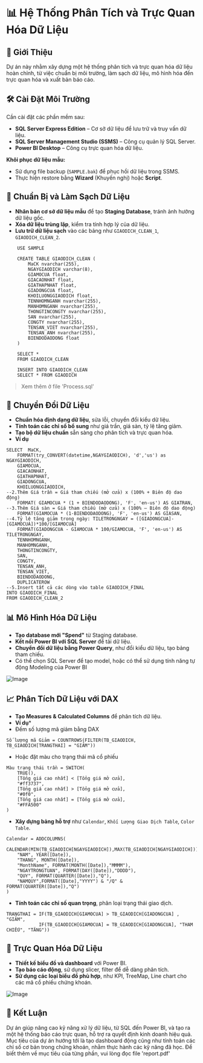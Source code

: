 # 📊 Hệ Thống Phân Tích và Trực Quan Hóa Dữ Liệu

## 🚀 Giới Thiệu

Dự án này nhằm xây dựng một hệ thống phân tích và trực quan hóa dữ liệu hoàn chỉnh, từ việc chuẩn bị môi trường, làm sạch dữ liệu, mô hình hóa đến trực quan hóa và xuất bản báo cáo.

## 🛠️ Cài Đặt Môi Trường

Cần cài đặt các phần mềm sau:
- **SQL Server Express Edition** – Cơ sở dữ liệu để lưu trữ và truy vấn dữ liệu.
- **SQL Server Management Studio (SSMS)** – Công cụ quản lý SQL Server.
- **Power BI Desktop** – Công cụ trực quan hóa dữ liệu.

**Khôi phục dữ liệu mẫu:**
- Sử dụng file backup (`SAMPLE.bak`) để phục hồi dữ liệu trong SSMS.
- Thực hiện restore bằng **Wizard** (Khuyến nghị) hoặc **Script**.

## 🧹 Chuẩn Bị và Làm Sạch Dữ Liệu

- **Nhân bản cơ sở dữ liệu mẫu** để tạo **Staging Database**, tránh ảnh hưởng dữ liệu gốc.
- **Xóa dữ liệu trùng lặp**, kiểm tra tính hợp lý của dữ liệu.
- **Lưu trữ dữ liệu sạch** vào các bảng như `GIAODICH_CLEAN_1`, `GIAODICH_CLEAN_2`.
```
	USE SAMPLE
	
	CREATE TABLE GIAODICH_CLEAN (
		MaCK nvarchar(255),
		NGAYGIAODICH varchar(8),
		GIAMOCUA float,
		GIACAONHAT float,
		GIATHAPNHAT float,
		GIADONGCUA float,
		KHOILUONGGIAODICH float,
		TENNHOMNGANH nvarchar(255),
		MANHOMNGANH nvarchar(255),
		THONGTINCONGTY nvarchar(255),
		SAN nvarchar(255),
		CONGTY nvarchar(255),
		TENSAN_VIET nvarchar(255),
		TENSAN_ANH nvarchar(255),
		BIENDODAODONG float
	)
	
	SELECT *
	FROM GIAODICH_CLEAN
	
	INSERT INTO GIAODICH_CLEAN
	SELECT * FROM GIAODICH
```
> Xem thêm ở file 'Process.sql'

## 🔄 Chuyển Đổi Dữ Liệu

- **Chuẩn hóa định dạng dữ liệu**, sửa lỗi, chuyển đổi kiểu dữ liệu.
- **Tính toán các chỉ số bổ sung** như giá trần, giá sàn, tỷ lệ tăng giảm.
- **Tạo bộ dữ liệu chuẩn** sẵn sàng cho phân tích và trực quan hóa.
- **Ví dụ**
```
SELECT	MaCK,
	FORMAT(try_CONVERT(datetime,NGAYGIAODICH), 'd','us') as NGAYGIAODICH,
	GIAMOCUA,
	GIACAONHAT,
	GIATHAPNHAT,
	GIADONGCUA,
	KHOILUONGGIAODICH,
--2.Thêm Giá trần = Giá tham chiếu (mở cửa) x (100% + Biên độ dao động)
	FORMAT( GIAMOCUA * (1 + BIENDODAODONG), 'F', 'en-us') AS GIATRAN,
--3.Thêm Giá sàn = Giá tham chiếu (mở cửa) x (100% – Biên độ dao động)
	FORMAT(GIAMOCUA * (1-BIENDODAODONG), 'F', 'en-us') AS GIASAN,
--4.Tỷ lệ tăng giảm trong ngày: TILETRONGNGAY = ([GIADONGCUA]-[GIAMOCUA])*100/[GIAMOCUA]
	FORMAT(GIADONGCUA - GIAMOCUA * 100/GIAMOCUA, 'F', 'en-us') AS TILETRONGNGAY,
	TENNHOMNGANH,
	MANHOMNGANH,
	THONGTINCONGTY,
	SAN,
	CONGTY,
	TENSAN_ANH,
	TENSAN_VIET,
	BIENDODAODONG,
	DUPLICATEROW
--5.Insert tất cả các dòng vào table GIAODICH_FINAL
INTO GIAODICH_FINAL
FROM GIAODICH_CLEAN_2
```


## 📊 Mô Hình Hóa Dữ Liệu

- **Tạo database mới "Spend"** từ Staging database.
- **Kết nối Power BI với SQL Server** để tải dữ liệu.
- **Chuyển đổi dữ liệu bằng Power Query**, như đổi kiểu dữ liệu, tạo bảng tham chiếu.
- Có thể chọn SQL Server để tạo model, hoặc có thể sử dụng tính năng tự động Modeling của Power BI

![Image](https://github.com/user-attachments/assets/1df4ffe5-0289-4d5e-af0c-474faf9fea46)

## 📈 Phân Tích Dữ Liệu với DAX

- **Tạo Measures & Calculated Columns** để phân tích dữ liệu.
- **Ví dụ***
- Đếm số lượng mã giảm bằng DAX
```
Số lượng mã Giảm = COUNTROWS(FILTER(TB_GIAODICH, TB_GIAODICH[TRANGTHAI] = "GIẢM"))
```
-  Hoặc đặt màu cho trạng thái mã cổ phiếu
```
Màu trạng thái trần = SWITCH(
    TRUE(),
    [Tổng giá cao nhất] < [Tổng giá mở cửa],
    "#ff3737",
    [Tổng giá cao nhất] > [Tổng giá mở cửa],
    "#0f0",
    [Tổng giá cao nhất] = [Tổng giá mở cửa],
    "#FFA500"
)
```
- **Xây dựng bảng hỗ trợ** như `Calendar`, `Khối Lượng Giao Dịch Table`, `Color Table`.
```
Calendar = ADDCOLUMNS(
    CALENDAR(MIN(TB_GIAODICH[NGAYGIAODICH]),MAX(TB_GIAODICH[NGAYGIAODICH])),
    "NAM", YEAR([Date]),
    "THANG", MONTH([Date]),
    "MonthName", FORMAT(MONTH([Date]),"MMMM"),
    "NGAYTRONGTUAN", FORMAT(DAY([Date]),"DDDD"),
    "QUY", FORMAT(QUARTER([Date]),"Q"),
    "NAMQUY",FORMAT([Date],"YYYY") & "/Q" & FORMAT(QUARTER([Date]),"Q")
)
```
- **Tính toán các chỉ số quan trọng**, phân loại trạng thái giao dịch.
```
TRANGTHAI = IF(TB_GIAODICH[GIAMOCUA] > TB_GIAODICH[GIADONGCUA] , "GIẢM",
            IF(TB_GIAODICH[GIAMOCUA] = TB_GIAODICH[GIADONGCUA], "THAM CHIẾU", "TĂNG"))
```


## 🎨 Trực Quan Hóa Dữ Liệu

- **Thiết kế biểu đồ và dashboard** với Power BI.
- **Tạo báo cáo động**, sử dụng slicer, filter để dễ dàng phân tích.
- **Sử dụng các loại biểu đồ phù hợp**, như KPI, TreeMap, Line chart cho các mã cổ phiếu chứng khoán.

![Image](https://github.com/user-attachments/assets/dbbd12da-8ab6-4cde-b251-ff5ca7a58645)

## 📌 Kết Luận

Dự án giúp nâng cao kỹ năng xử lý dữ liệu, từ SQL đến Power BI, và tạo ra một hệ thống báo cáo trực quan, hỗ trợ ra quyết định kinh doanh hiệu quả.
Mục tiêu của dự án hướng tới là tạo dashboard động cũng như tính toán các chỉ số cơ bản trong chứng khoán, nhằm thực hành các kỹ năng đã học.
Để biết thêm về mục tiêu của từng phần, vui lòng đọc file 'report.pdf'

